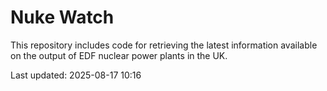 # Nuke Watch

This repository includes code for retrieving the latest information available on the output of EDF nuclear power plants in the UK.

Last updated: 2025-08-17 10:16